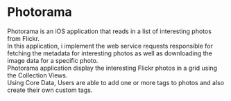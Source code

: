 # Photorama
Photorama is an iOS application that reads in a list of interesting photos from Flickr.   
In this application, i implement the web service requests responsible for fetching the metadata for interesting
photos as well as downloading the image data for a specific photo.  
Photorama application display the interesting Flickr photos in a grid using the Collection Views.  
Using Core Data, Users are able to add one or more tags to photos and also create their own custom tags.
